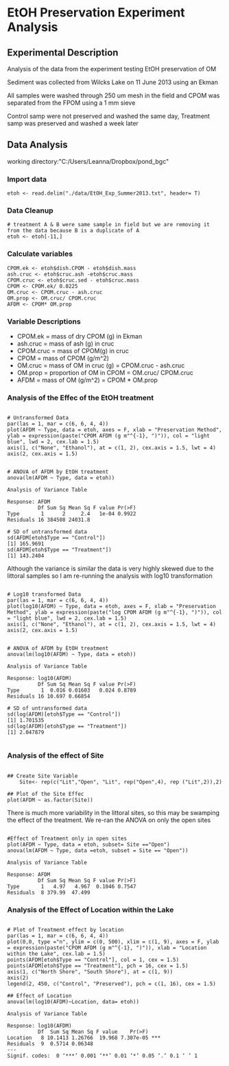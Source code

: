 # EtOH Preservation Experiment Analysis

## Experimental Description

Analysis of the data from the experiment testing EtOH preservation of OM

Sediment was collected from Wilcks Lake on 11 June 2013 using an Ekman

All samples were washed through 250 um mesh in the field and CPOM was separated from the FPOM using a 1 mm sieve

Control samp were not preserved and washed the same day, Treatment samp was preserved and washed a week later

## Data Analysis

working directory:"C:/Users/Leanna/Dropbox/pond_bgc"

### Import data
    etoh <- read.delim("./data/EtOH_Exp_Summer2013.txt", header= T)

### Data Cleanup 
    # treatment A & B were same sample in field but we are removing it from the data because B is a duplicate of A
    etoh <- etoh[-11,]

### Calculate variables
    CPOM.ek <- etoh$dish.CPOM - etoh$dish.mass
    ash.cruc <- etoh$cruc.ash -etoh$cruc.mass
    CPOM.cruc <- etoh$cruc.sed - etoh$cruc.mass
    CPOM <- CPOM.ek/ 0.0225
    OM.cruc <- CPOM.cruc - ash.cruc
    OM.prop <- OM.cruc/ CPOM.cruc
    AFDM <- CPOM* OM.prop

### Variable Descriptions

* CPOM.ek = mass of dry CPOM (g) in Ekman
* ash.cruc = mass of ash (g) in cruc
* CPOM.cruc = mass of CPOM(g) in cruc
* CPOM = mass of CPOM (g/m^2)
* OM.cruc = mass of OM in cruc (g) = CPOM.cruc - ash.cruc
* OM.prop = proportion of OM in CPOM = OM.cruc/ CPOM.cruc
* AFDM = mass of OM (g/m^2) = CPOM * OM.prop

### Analysis of the Effec of the EtOH treatment

~~~~

# Untransformed Data
par(las = 1, mar = c(6, 6, 4, 4))
plot(AFDM ~ Type, data = etoh, axes = F, xlab = "Preservation Method", ylab = expression(paste("CPOM AFDM (g m"^{-1}, ")")), col = "light blue", lwd = 2, cex.lab = 1.5)
axis(1, c("None", "Ethanol"), at = c(1, 2), cex.axis = 1.5, lwt = 4)
axis(2, cex.axis = 1.5)


# ANOVA of AFDM by EtOH treatment
anova(lm(AFDM ~ Type, data = etoh))

Analysis of Variance Table

Response: AFDM
          Df Sum Sq Mean Sq F value Pr(>F)
Type       1      2     2.4   1e-04 0.9922
Residuals 16 384508 24031.8   

# SD of untransformed data
sd(AFDM[etoh$Type == "Control"])
[1] 165.9691
sd(AFDM[etoh$Type == "Treatment"])
[1] 143.2404

~~~~

Although the variance is similar the data is very highly skewed due to the littoral samples so I am re-running the analysis with log10 transformation

~~~~

# Log10 transformed Data
par(las = 1, mar = c(6, 6, 4, 4))
plot(log10(AFDM) ~ Type, data = etoh, axes = F, xlab = "Preservation Method", ylab = expression(paste("log CPOM AFDM (g m"^{-1}, ")")), col = "light blue", lwd = 2, cex.lab = 1.5)
axis(1, c("None", "Ethanol"), at = c(1, 2), cex.axis = 1.5, lwt = 4)
axis(2, cex.axis = 1.5)


# ANOVA of AFDM by EtOH treatment
anova(lm(log10(AFDM) ~ Type, data = etoh))

Analysis of Variance Table

Response: log10(AFDM)
          Df Sum Sq Mean Sq F value Pr(>F)
Type       1  0.016 0.01603   0.024 0.8789
Residuals 16 10.697 0.66854

# SD of untransformed data
sd(log(AFDM)[etoh$Type == "Control"])
[1] 1.701535
sd(log(AFDM)[etoh$Type == "Treatment"])
[1] 2.047879
 
~~~~

### Analysis of the effect of Site
~~~~

## Create Site Variable
    Site<- rep(c("Lit","Open", "Lit", rep("Open",4), rep ("Lit",2)),2)

## Plot of the Site Effec
plot(AFDM ~ as.factor(Site))

~~~~

There is much more variability in the littoral sites, so this may be swamping the effect of the treatment.  We re-ran the ANOVA on only the open sites

~~~~

#Effect of Treatment only in open sites
plot(AFDM ~ Type, data = etoh, subset= Site =="Open")
anova(lm(AFDM ~ Type, data =etoh, subset = Site == "Open"))

Analysis of Variance Table

Response: AFDM
          Df Sum Sq Mean Sq F value Pr(>F)
Type       1   4.97   4.967  0.1046 0.7547
Residuals  8 379.99  47.499           

~~~~

### Analysis of the Effect of Location within the Lake

~~~~

# Plot of Treatment effect by location
par(las = 1, mar = c(6, 6, 4, 4))
plot(0,0, type ="n", ylim = c(0, 500), xlim = c(1, 9), axes = F, ylab = expression(paste("CPOM AFDM (g m"^{-1}, ")")), xlab = "Location within the Lake", cex.lab = 1.5)
points(AFDM[etoh$Type == "Control"], col = 1, cex = 1.5)
points(AFDM[etoh$Type == "Treatment"], pch = 16, cex = 1.5)
axis(1, c("North Shore", "South Shore"), at = c(1, 9))
axis(2)
legend(2, 450, c("Control", "Preserved"), pch = c(1, 16), cex = 1.5)

## Effect of Location
anova(lm(log10(AFDM)~Location, data= etoh))

Analysis of Variance Table

Response: log10(AFDM)
          Df  Sum Sq Mean Sq F value    Pr(>F)    
Location   8 10.1413 1.26766  19.968 7.307e-05 ***
Residuals  9  0.5714 0.06348                      
---
Signif. codes:  0 ‘***’ 0.001 ‘**’ 0.01 ‘*’ 0.05 ‘.’ 0.1 ‘ ’ 1 

~~~~
